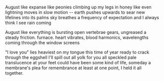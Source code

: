 August like expanse
like peonies climbing up my legs in honey
like even lightning moves in slow motion --
earth pushes upwards to sear new lifelines into its palms
sky breathes a frequency of expectation
and I always think I see rain coming

August like everything is bursting open
vertebrae gears, ungreased
a steady friction. furnace.
heart vibrates, 
blood harmonics, wavelengths 
coming through the window screens

"I love you" lies heaviest on my tongue this time of year
ready to crack through the eggshell
I'll spill out all yolk for you
  all speckled pale
  translucence at your feet
  could have been some kind of life, someday
a membrane's plea for remembrance
at least at one point, I held it all together. 

